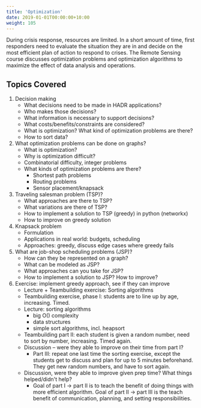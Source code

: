 ```yaml
---
title: 'Optimization'
date: 2019-01-01T00:00:00+10:00
weight: 105
---
```


During crisis response, resources are limited. In a short amount of time, first responders need to evaluate the situation they are in and decide on the most efficient plan of action to respond to crises. The Remote Sensing course discusses optimization problems and optimization algorithms to maximize the effect of data analysis and operations.

## Topics Covered

1. Decision making
   * What decisions need to be made in HADR applications?
   * Who makes those decisions?
   * What information is necessary to support decisions?
   * What costs/benefits/constraints are considered?
   * What is optimization? What kind of optimization problems are there?
   * How to sort data?
2. What optimization problems can be done on graphs?
   * What is optimization?
   * Why is optimization difficult?
   * Combinatorial difficulty, integer problems
   * What kinds of optimization problems are there?
      - Shortest path problems
      - Routing problems
      - Sensor placement/knapsack
3. Traveling salesman problem (TSP)?
   * What approaches are there to TSP?
   * What variations are there of TSP?
   * How to implement a solution to TSP (greedy) in python (networkx)
   * How to improve on greedy solution
4. Knapsack problem
   * Formulation
   * Applications in real world: budgets, scheduling
   * Approaches: greedy, discuss edge cases where greedy fails
5. What are job-shop scheduling problems (JSP)?
   * How can they be represented on a graph?
   * What can be modeled as JSP?
   * What approaches can you take for JSP?
   * How to implement a solution to JSP? How to improve?
6. Exercise: implement greedy approach, see if they can improve
   * Lecture + Teambuilding exercise: Sorting algorithms
   * Teambuilding exercise, phase I: students are to line up by age, increasing. Timed.
   * Lecture: sorting algorithms
       - big O() complexity
       - data structures
       - simple sort algorithms, incl. heapsort
   * Teambuilding part II: each student is given a random number, need to sort by number, increasing. Timed again.
   * Discussion – were they able to improve on their time from part I?
      - Part III: repeat one last time the sorting exercise, except the students get to discuss and plan for up to 5 minutes beforehand. They get new random numbers, and have to sort again.
   * Discussion, were they able to improve given prep time? What things helped/didn&#39;t help?
      - Goal of part I -&gt; part II is to teach the benefit of doing things with more efficient algorithm. Goal of part II -&gt; part III is the teach benefit of communication, planning, and setting responsibilities.